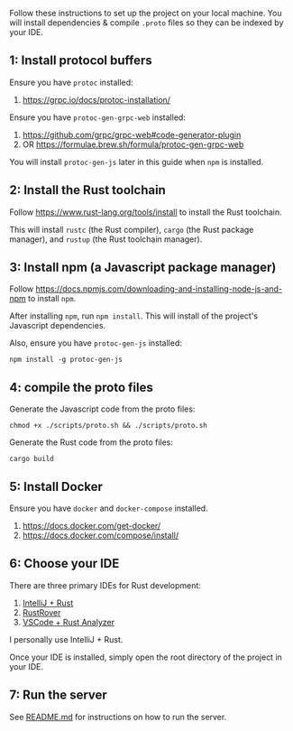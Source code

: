 Follow these instructions to set up the project on your local machine. You will install dependencies & compile `.proto`
files so they can be indexed by your IDE.

## 1: Install protocol buffers

Ensure you have `protoc` installed:

1. https://grpc.io/docs/protoc-installation/

Ensure you have `protoc-gen-grpc-web` installed:

1. https://github.com/grpc/grpc-web#code-generator-plugin
2. OR https://formulae.brew.sh/formula/protoc-gen-grpc-web

You will install `protoc-gen-js` later in this guide when `npm` is installed.

## 2: Install the Rust toolchain

Follow https://www.rust-lang.org/tools/install to install the Rust toolchain.

This will install `rustc` (the Rust compiler), `cargo` (the Rust package manager), and `rustup` (the Rust toolchain
manager).

## 3: Install npm (a Javascript package manager)

Follow https://docs.npmjs.com/downloading-and-installing-node-js-and-npm to install `npm`.

After installing `npm`, run `npm install`. This will install of the project's Javascript dependencies.

Also, ensure you have `protoc-gen-js` installed:

`npm install -g protoc-gen-js`

## 4: compile the proto files

Generate the Javascript code from the proto files:

```
chmod +x ./scripts/proto.sh && ./scripts/proto.sh
```

Generate the Rust code from the proto files:

```
cargo build
```

## 5: Install Docker

Ensure you have `docker` and `docker-compose` installed.

1. https://docs.docker.com/get-docker/
2. https://docs.docker.com/compose/install/

## 6: Choose your IDE

There are three primary IDEs for Rust development:
1. [IntelliJ + Rust](https://intellij-rust.github.io/)
2. [RustRover](https://www.jetbrains.com/rust/)
3. [VSCode + Rust Analyzer](https://rust-analyzer.github.io/)

I personally use IntelliJ + Rust.

Once your IDE is installed, simply open the root directory of the project in your IDE.

## 7: Run the server

See [README.md](README.md#running-the-app) for instructions on how to run the server.